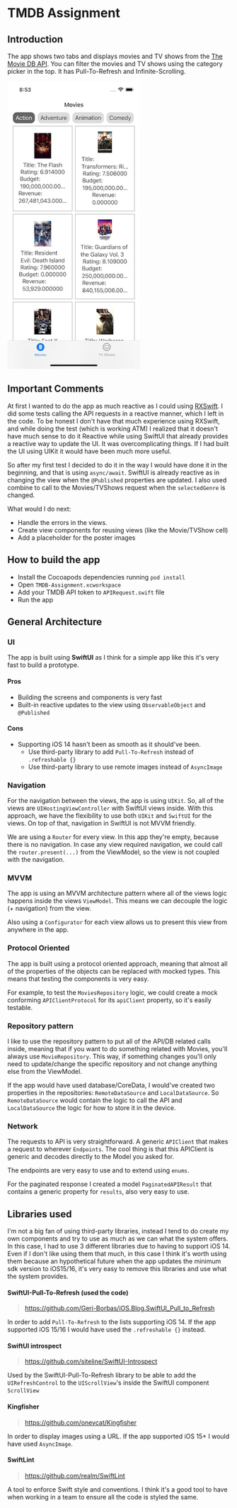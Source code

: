 # TMDB Assignment

## Introduction

The app shows two tabs and displays movies and TV shows from the [The Movie DB API](https://developer.themoviedb.org). You can filter the movies and TV shows using the category picker in the top. It has Pull-To-Refresh and Infinite-Scrolling.

![Simulator screenshot](docs/simulator1.jpg "Simulator screenshot")

## Important Comments

At first I wanted to do the app as much reactive as I could using [RXSwift](https://github.com/ReactiveX/RxSwift). I did some tests calling the API requests in a reactive manner, which I left in the code. To be honest I don't have that much experience using RXSwift, and while doing the test (which is working ATM) I realized that it doesn't have much sense to do it Reactive while using SwiftUI that already provides a reactive way to update the UI. It was overcomplicating things. If I had built the UI using UIKit it would have been much more useful.

So after my first test I decided to do it in the way I would have done it in the beginning, and that is using `async/await`. SwiftUI is already reactive as in changing the view when the `@Published` properties are updated. I also used combine to call to the Movies/TVShows request when the `selectedGenre` is changed.

What would I do next:
  - Handle the errors in the views.
  - Create view components for reusing views (like the Movie/TVShow cell)
  - Add a placeholder for the poster images

## How to build the app

 - Install the Cocoapods dependencies running `pod install`
 - Open `TMDB-Assignment.xcworkspace`
 - Add your TMDB API token to `APIRequest.swift` file
 - Run the app 

## General Architecture

### UI

The app is built using **SwiftUI** as I think for a simple app like this it's very fast to build a prototype.

#### Pros
  - Building the screens and components is very fast
  - Built-in reactive updates to the view using `ObservableObject` and `@Published` 

#### Cons
  - Supporting iOS 14 hasn't been as smooth as it should've been. 
    - Use third-party library to add `Pull-To-Refresh` instead of `.refreshable {}`
    - Use third-party library to use remote images instead of `AsyncImage`

### Navigation

For the navigation between the views, the app is using `UIKit`. So, all of the views are `UIHostingViewController` with SwiftUI views inside. With this approach, we have the flexibility to use both `UIKit` and `SwiftUI` for the views. On top of that, navigation in SwiftUI is not MVVM friendly.

We are using a `Router` for every view. In this app they're empty, because there is no navigation. In case any view required navigation, we could call the `router.present(...)` from the ViewModel, so the view is not coupled with the navigation.

### MVVM

The app is using an MVVM architecture pattern where all of the views logic happens inside the views `ViewModel`. This means we can decouple the logic (+ navigation) from the view.

Also using a `Configurator` for each view allows us to present this view from anywhere in the app.

### Protocol Oriented

The app is built using a protocol oriented approach, meaning that almost all of the properties of the objects can be replaced with mocked types. This means that testing the components is very easy.

For example, to test the `MoviesRepository` logic, we could create a mock conforming `APIClientProtocol` for its `apiClient` property, so it's easily testable. 

### Repository pattern

I like to use the repository pattern to put all of the API/DB related calls inside, meaning that if you want to do something related with Movies, you'll always use `MovieRepository`. This way, if something changes you'll only need to update/change the specific repository and not change anything else from the ViewModel.

If the app would have used database/CoreData, I would've created two properties in the repositories: `RemoteDataSource` and `LocalDataSource`. So `RemoteDataSource` would contain the logic to call the API and `LocalDataSource` the logic for how to store it in the device.

### Network

The requests to API is very straightforward. A generic `APIClient` that makes a request to wherever `Endpoints`. The cool thing is that this APIClient is generic and decodes directly to the Model you asked for.

The endpoints are very easy to use and to extend using `enums`.

For the paginated response I created a model `PaginatedAPIResult` that contains a generic property for `results`, also very easy to use.


## Libraries used

I'm not a big fan of using third-party libraries, instead I tend to do create my own components and try to use as much as we can what the system offers. In this case, I had to use 3 different libraries due to having to support iOS 14. Even if I don't like using them that much, in this case I think it's worth using them because an hypothetical future when the app updates the minimum sdk version to iOS15/16, it's very easy to remove this libraries and use what the system provides.

#### SwiftUI-Pull-To-Refresh (used the code)
> https://github.com/Geri-Borbas/iOS.Blog.SwiftUI_Pull_to_Refresh

In order to add `Pull-To-Refresh` to the lists supporting iOS 14. If the app supported iOS 15/16 I would have used the `.refreshable {}` instead.

####  SwiftUI introspect
> https://github.com/siteline/SwiftUI-Introspect

Used by the SwiftUI-Pull-To-Refresh library to be able to add the `UIRefreshControl` to the `UIScrollView`'s inside the SwiftUI component `ScrollView`

#### Kingfisher
> https://github.com/onevcat/Kingfisher

In order to display images using a URL. If the app supported iOS 15+ I would have used `AsyncImage`.

#### SwiftLint
> https://github.com/realm/SwiftLint

A tool to enforce Swift style and conventions. I think it's a good tool to have when working in a team to ensure all the code is styled the same.